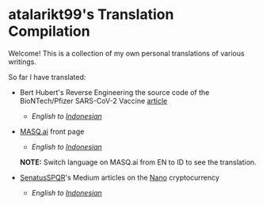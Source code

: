 # atalarikt99's Translation Compilation
Welcome! This is a collection of my own personal translations of various writings.

So far I have translated:
* Bert Hubert's Reverse Engineering the source code of the BioNTech/Pfizer SARS-CoV-2 Vaccine [article](https://berthub.eu/articles/posts/reverse-engineering-source-code-of-the-biontech-pfizer-vaccine/) 
  * *English to [Indonesian](https://github.com/atalarikt99/article-translations/blob/main/Merekayasa%20Balik%20Kode%20Sumber%20Vaksin%20SARS-CoV-2%20BioNTech-Pfizer.md)*
* [MASQ.ai](https://masq.ai/) front page
  *  *English to [Indonesian](https://github.com/atalarikt99/article-translations/blob/main/masq-ID.json)*
  
  **NOTE:** Switch language on MASQ.ai from EN to ID to see the translation.
  
* [SenatusSPQR](https://senatusspqr.medium.com/)'s Medium articles on the [Nano](https://nano.org/) cryptocurrency
  *  *English to [Indonesian](https://github.com/atalarikt99/translation-portfolio/blob/main/IndonesianSenatus/%5BIndonesian%5D%20Crypto%20fee%20comparison%20-%20what%20is%20the%20lowest%20fee%20cryptocurrency.md)*
